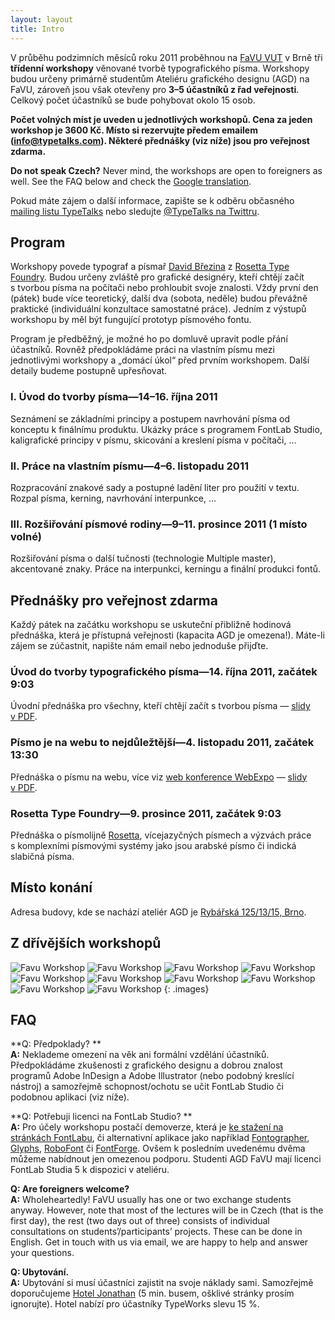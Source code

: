 ```yaml
---
layout: layout
title: Intro
---
```


V průběhu podzimních měsíců roku 2011 proběhnou na [FaVU VUT](http://www.ffa.vutbr.cz/) v Brně tři **třídenní workshopy** věnované tvorbě typografického písma. Workshopy budou určeny primárně studentům Ateliéru grafického designu (AGD) na FaVU, zároveň jsou však otevřeny pro **3–5 účastníků z řad veřejnosti**. Celkový počet účastníků se bude pohybovat okolo 15 osob.

**Počet volných míst je uveden u jednotlivých workshopů. Cena za jeden workshop je 3600 Kč. Místo si rezervujte předem emailem (<info@typetalks.com>). Některé přednášky (viz níže) jsou pro veřejnost zdarma.**

**Do not speak Czech?** Never mind, the workshops are open to foreigners as well. See the FAQ below and check the [Google translation](http://translate.google.com/translate?js=n&prev=_t&hl=cs&ie=UTF-8&layout=2&eotf=1&sl=cs&tl=en&u=http%3A%2F%2Ftypeworks.org&act=url).

Pokud máte zájem o další informace, zapište se k odběru občasného [mailing listu TypeTalks](http://typetalks.org/Subscribe.html) nebo sledujte [@TypeTalks na Twittru](http://twitter.com/typetalks).

## Program

Workshopy povede typograf a písmař [David Březina](http://davi.cz) z [Rosetta Type Foundry](http://rosettatype.com). Budou určeny zvláště pro grafické designéry, kteří chtějí začít s tvorbou písma na počítači nebo prohloubit svoje znalosti. Vždy první den (pátek) bude více teoretický, další dva (sobota, neděle) budou převážně praktické (individuální konzultace samostatné práce). Jedním z výstupů workshopu by měl být fungující prototyp písmového fontu.

Program je předběžný, je možné ho po domluvě upravit podle přání účastníků. Rovněž předpokládáme práci na vlastním písmu mezi jednotlivými workshopy a „domácí úkol“ před prvním workshopem. Další detaily budeme postupně upřesňovat.

### I. Úvod do tvorby písma—14–16. října 2011

Seznámení se základními principy a postupem navrhování písma od konceptu k finálnímu produktu. Ukázky práce s programem FontLab Studio, kaligrafické principy v písmu, skicování a kreslení písma v počítači, …

### II. Práce na vlastním písmu—4–6. listopadu 2011

Rozpracování znakové sady a postupné ladění liter pro použití v textu. Rozpal písma, kerning, navrhování interpunkce, …

### III. Rozšiřování písmové rodiny—9–11. prosince 2011 (1 místo volné)

Rozšiřování písma o další tučnosti (technologie Multiple master), akcentované znaky. Práce na interpunkci, kerningu a finální produkci fontů.

## Přednášky pro veřejnost zdarma

Každý pátek na začátku workshopu se uskuteční přibližně hodinová přednáška, která je přístupná veřejnosti (kapacita AGD je omezena!). Máte-li zájem se zúčastnit, napište nám email nebo jednoduše přijďte.

### Úvod do tvorby typografického písma—14. října 2011, začátek 9:03

Úvodní přednáška pro všechny, kteří chtějí začít s tvorbou písma — [slidy v PDF](http://speakerdeck.com/u/mrbrezina/p/tvorba-typografickeho-pisma).

### Písmo je na webu to nejdůležtější—4. listopadu 2011, začátek 13:30

Přednáška o písmu na webu, více viz [web konference WebExpo](http://webexpo.cz/praha2011/prednaska/pismo-je-na-webu-to-nejdulezitejsi/) — [slidy v PDF](http://speakerdeck.com/u/mrbrezina/p/pismo-je-na-webu-to-nejdulezitejsi).

### Rosetta Type Foundry—9. prosince 2011, začátek 9:03

Přednáška o písmolijně [Rosetta](http://rosettatype.com), vícejazyčných písmech a výzvách práce s komplexními písmovými systémy jako jsou arabské písmo či indická slabičná písma.

## Místo konání

Adresa budovy, kde se nachází ateliér AGD je [Rybářská 125/13/15, Brno](http://maps.google.cz/maps?q=Ryb%C3%A1%C5%99sk%C3%A1+125%2F13%2F15,+603+00+Brno&hl=cs&ie=UTF8&sll=49.930008,15.369873&sspn=5.707778,9.854736&brcurrent=5,0,0&t=h&z=16).

## Z dřívějších workshopů

![Favu Workshop](images/previous-workshops/works_1.png)
![Favu Workshop](images/previous-workshops/works_2.png)
![Favu Workshop](images/previous-workshops/works_3.png)
![Favu Workshop](images/previous-workshops/people_1.png)
![Favu Workshop](images/previous-workshops/people_2.png)
![Favu Workshop](images/previous-workshops/people_3.png)
![Favu Workshop](images/previous-workshops/works_4.png)
![Favu Workshop](images/previous-workshops/works_5.png)
![Favu Workshop](images/previous-workshops/people_4.png)
![Favu Workshop](images/previous-workshops/people_5.png)
{: .images}


## FAQ

**Q: Předpoklady?  **  
**A:** Neklademe omezení na věk ani formální vzdělání účastníků. Předpokládáme zkušenosti z grafického designu a dobrou znalost programů Adobe InDesign a Adobe Illustrator (nebo podobný kreslící nástroj) a samozřejmě schopnost/ochotu se učit FontLab Studio či podobnou aplikaci (viz níže).

**Q: Potřebuji licenci na FontLab Studio?  **  
**A:** Pro účely workshopu postačí demoverze, která je [ke stažení na stránkách FontLabu](http://www.fontlab.com/font-editor/fontlab-studio/), či alternativní aplikace jako například [Fontographer](http://www.fontlab.com/font-editor/fontographer/), [Glyphs](http://glyphsapp.com/), [RoboFont](http://robofont.com) či [FontForge](http://fontforge.sourceforge.net/). Ovšem k posledním uvedenému dvěma můžeme nabídnout jen omezenou podporu. Studenti AGD FaVU mají licenci FontLab Studia 5 k dispozici v ateliéru.

**Q: Are foreigners welcome?**  
**A:** Wholeheartedly! FaVU usually has one or two exchange students anyway. However, note that most of the lectures will be in Czech (that is the first day), the rest (two days out of three) consists of individual consultations on students’/participants’ projects. These can be done in English. Get in touch with us via email, we are happy to help and answer your questions.

**Q: Ubytování.**  
**A:** Ubytování si musí účastníci zajistit na svoje náklady sami. Samozřejmě doporučujeme [Hotel Jonathan](http://www.hoteljonathan.cz) (5 min. busem, ošklivé stránky prosím ignorujte). Hotel nabízí pro účastníky TypeWorks slevu 15 %.